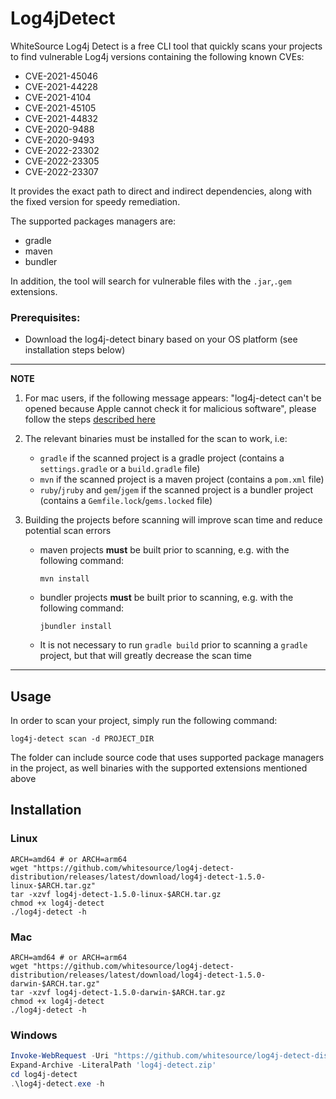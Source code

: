 # Log4jDetect

WhiteSource Log4j Detect is a free CLI tool that quickly scans your projects to find vulnerable Log4j versions
containing the following known CVEs:

* CVE-2021-45046
* CVE-2021-44228
* CVE-2021-4104
* CVE-2021-45105
* CVE-2021-44832
* CVE-2020-9488
* CVE-2020-9493
* CVE-2022-23302
* CVE-2022-23305
* CVE-2022-23307

It provides the exact path to direct and indirect dependencies, along with the fixed version for speedy remediation.

The supported packages managers are:

* gradle
* maven
* bundler

In addition, the tool will search for vulnerable files with the `.jar`,`.gem` extensions.

### Prerequisites:

* Download the log4j-detect binary based on your OS platform (see installation steps below)

---
**NOTE**

1. For mac users, if the following message appears:
   "log4j-detect can't be opened because Apple cannot check it for malicious software", please follow the steps
   [described here](https://support.apple.com/en-il/guide/mac-help/mchleab3a043/mac)


2. The relevant binaries must be installed for the scan to work, i.e:
    * `gradle` if the scanned project is a gradle project (contains a `settings.gradle` or a `build.gradle` file)
    * `mvn` if the scanned project is a maven project (contains a `pom.xml` file)
    * `ruby`/`jruby` and `gem`/`jgem` if the scanned project is a bundler project (contains a `Gemfile.lock`/`gems.locked` file)


3. Building the projects before scanning will improve scan time and reduce potential scan errors

    * maven projects __must__ be built prior to scanning, e.g. with the following command:
       ```shell
       mvn install
       ```

    * bundler projects __must__ be built prior to scanning, e.g. with the following command:
       ```shell
       jbundler install
       ```

    * It is not necessary to run `gradle build` prior to scanning a `gradle` project, but that will greatly decrease the
      scan time

---

## Usage

In order to scan your project, simply run the following command:

```shell
log4j-detect scan -d PROJECT_DIR
```

The folder can include source code that uses supported package managers in the project, as well binaries with the
supported extensions mentioned above

## Installation

### Linux

```shell
ARCH=amd64 # or ARCH=arm64
wget "https://github.com/whitesource/log4j-detect-distribution/releases/latest/download/log4j-detect-1.5.0-linux-$ARCH.tar.gz"
tar -xzvf log4j-detect-1.5.0-linux-$ARCH.tar.gz
chmod +x log4j-detect
./log4j-detect -h
```

### Mac

```shell
ARCH=amd64 # or ARCH=arm64 
wget "https://github.com/whitesource/log4j-detect-distribution/releases/latest/download/log4j-detect-1.5.0-darwin-$ARCH.tar.gz"
tar -xzvf log4j-detect-1.5.0-darwin-$ARCH.tar.gz
chmod +x log4j-detect
./log4j-detect -h
```

### Windows

```powershell
Invoke-WebRequest -Uri "https://github.com/whitesource/log4j-detect-distribution/releases/latest/download/log4j-detect-1.5.0-windows-amd64.zip" -OutFile "log4j-detect.zip"
Expand-Archive -LiteralPath 'log4j-detect.zip'
cd log4j-detect
.\log4j-detect.exe -h
```
